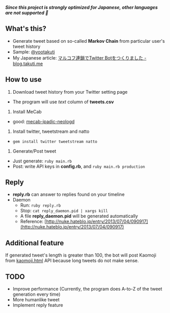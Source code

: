 ***Since this project is strongly optimized for Japanese, other languages are not supported :sushi:***

## What's this?

- Generate tweet based on so-called **Markov Chain** from particular user's tweet history
- Sample: [@yootakuti](https://twitter.com/yootakuti)
- My Japanese article: [マルコフ連鎖でTwitter Botをつくりました - blog.takuti.me](http://blog.takuti.me/twitter-bot/)

## How to use

1. Download tweet history from your Twitter setting page
  - The program will use *text* column of **tweets.csv**
1. Install MeCab
  - good: [mecab-ipadic-neologd](https://github.com/neologd/mecab-ipadic-neologd)
1. Install twitter, tweetstream and natto
  - ```gem install twitter tweetstream natto```
1. Generate/Post tweet
  - Just generate: `ruby main.rb`
  - Post: write API keys in **config.rb**, and `ruby main.rb production`

## Reply

- **reply.rb** can answer to replies found on your timeline
- Daemon
  - Run: `ruby reply.rb`
  - Stop: `cat reply_daemon.pid | xargs kill`
  - A file **reply_daemon.pid** will be generated automatically
  - Reference: [http://nuke.hateblo.jp/entry/2013/07/04/090917](http://nuke.hateblo.jp/entry/2013/07/04/090917)

## Additional feature

If generated tweet's length is greater than 100, the bot will post Kaomoji from [kaomoji.html](https://github.com/tatat/kaomoji.html) API because long tweets do not make sense.

## TODO

- Improve performance (Currently, the program does A-to-Z of the tweet generation every time)
- More humanlike tweet
- Implement reply feature
